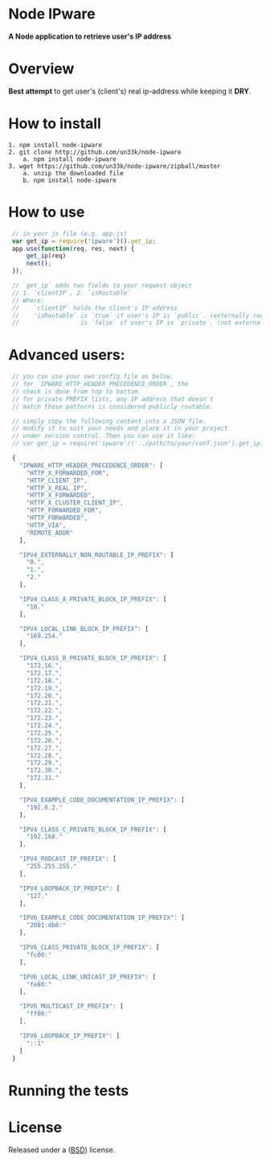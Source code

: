 Node IPware
====================

**A Node application to retrieve user's IP address**


Overview
====================

**Best attempt** to get user's (client's) real ip-address while keeping it **DRY**.

How to install
====================

    1. npm install node-ipware
    2. git clone http://github.com/un33k/node-ipware
        a. npm install node-ipware
    3. wget https://github.com/un33k/node-ipware/zipball/master
        a. unzip the downloaded file
        b. npm install node-ipware

How to use
====================

   ```javascript
    // in your js file (e.g. app.js)
    var get_ip = require('ipware')().get_ip;
    app.use(function(req, res, next) {
        get_ip(req)
        next();
    });

    // `get_ip` adds two fields to your request object
    // 1. `clientIP`, 2. `isRoutable`
    // Where:
    //    `clientIP` holds the client's IP address
    //    'isRoutable` is `true` if user's IP is `public`. (externally route-able)
    //                 is `false` if user's IP is `private`. (not externally route-able)

   ```

Advanced users:
====================

   ```javascript
    // you can use your own config file as below.
    // for `IPWARE_HTTP_HEADER_PRECEDENCE_ORDER`, the
    // check is done from top to bottom.
    // for private PREFIX lists, any IP address that doesn't
    // match those patterns is considered publicly routable.

    // simply copy the following content into a JSON file.
    // modify it to suit your needs and place it in your project
    // under version control. Then you can use it like:
    // var get_ip = require('ipware')('../path/to/your/conf.json').get_ip;

    {
      "IPWARE_HTTP_HEADER_PRECEDENCE_ORDER": [
        "HTTP_X_FORWARDED_FOR",
        "HTTP_CLIENT_IP",
        "HTTP_X_REAL_IP",
        "HTTP_X_FORWARDED",
        "HTTP_X_CLUSTER_CLIENT_IP",
        "HTTP_FORWARDED_FOR",
        "HTTP_FORWARDED",
        "HTTP_VIA",
        "REMOTE_ADDR"
      ],

      "IPV4_EXTERNALLY_NON_ROUTABLE_IP_PREFIX": [
        "0.",
        "1.",
        "2."
      ],

      "IPV4_CLASS_A_PRIVATE_BLOCK_IP_PREFIX": [
        "10."
      ],

      "IPV4_LOCAL_LINK_BLOCK_IP_PREFIX": [
        "169.254."
      ],

      "IPV4_CLASS_B_PRIVATE_BLOCK_IP_PREFIX": [
        "172.16.",
        "172.17.",
        "172.18.",
        "172.19.",
        "172.20.",
        "172.21.",
        "172.22.",
        "172.23.",
        "172.24.",
        "172.25.",
        "172.26.",
        "172.27.",
        "172.28.",
        "172.29.",
        "172.30.",
        "172.31."
      ],

      "IPV4_EXAMPLE_CODE_DOCUMENTATION_IP_PREFIX": [
        "192.0.2."
      ],

      "IPV4_CLASS_C_PRIVATE_BLOCK_IP_PREFIX": [
        "192.168."
      ],

      "IPV4_RODCAST_IP_PREFIX": [
        "255.255.255."
      ],

      "IPV4_LOOPBACK_IP_PREFIX": [
        "127."
      ],

      "IPV6_EXAMPLE_CODE_DOCUMENTATION_IP_PREFIX": [
        "2001:db8:"
      ],

      "IPV6_CLASS_PRIVATE_BLOCK_IP_PREFIX": [
        "fc00:"
      ],

      "IPV6_LOCAL_LINK_UNICAST_IP_PREFIX": [
        "fe80:"
      ],

      "IPV6_MULTICAST_IP_PREFIX": [
        "ff00:"
      ],

      "IPV6_LOOPBACK_IP_PREFIX": [
        "::1"
      ]
    }

   ```

Running the tests
====================


License
====================

Released under a ([BSD](LICENSE.md)) license.

